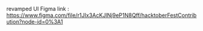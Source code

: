revamped UI Figma link : https://www.figma.com/file/r1JIx3AcKJlNj9eP1N8Qff/hacktoberFestContribution?node-id=0%3A1
